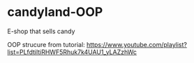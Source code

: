 # candyland-OOP
E-shop that sells candy

OOP strucure from tutorial: https://www.youtube.com/playlist?list=PLfdtiltiRHWF5Rhuk7k4UAU1_yLAZzhWc
